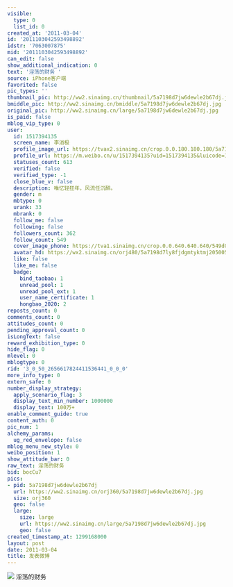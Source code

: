 ```yaml
---
visible:
  type: 0
  list_id: 0
created_at: '2011-03-04'
id: '2011103042593498892'
idstr: '7063007875'
mid: '2011103042593498892'
can_edit: false
show_additional_indication: 0
text: '淫荡的财务 '
source: iPhone客户端
favorited: false
pic_types: ''
thumbnail_pic: http://ww2.sinaimg.cn/thumbnail/5a7198d7jw6dewle2b67dj.jpg
bmiddle_pic: http://ww2.sinaimg.cn/bmiddle/5a7198d7jw6dewle2b67dj.jpg
original_pic: http://ww2.sinaimg.cn/large/5a7198d7jw6dewle2b67dj.jpg
is_paid: false
mblog_vip_type: 0
user:
  id: 1517394135
  screen_name: 李消极
  profile_image_url: https://tvax2.sinaimg.cn/crop.0.0.180.180.180/5a7198d7ly8fjdgmtyktmj20500500so.jpg?KID=imgbed,tva&Expires=1606400236&ssig=3uIUDnZHXc
  profile_url: https://m.weibo.cn/u/1517394135?uid=1517394135&luicode=10000011&lfid=2304131517394135_-_WEIBO_SECOND_PROFILE_WEIBO
  statuses_count: 613
  verified: false
  verified_type: -1
  close_blue_v: false
  description: 唯忆轻狂年，风流任沉醉。
  gender: m
  mbtype: 0
  urank: 33
  mbrank: 0
  follow_me: false
  following: false
  followers_count: 362
  follow_count: 549
  cover_image_phone: https://tva1.sinaimg.cn/crop.0.0.640.640.640/549d0121tw1egm1kjly3jj20hs0hsq4f.jpg
  avatar_hd: https://wx2.sinaimg.cn/orj480/5a7198d7ly8fjdgmtyktmj20500500so.jpg
  like: false
  like_me: false
  badge:
    bind_taobao: 1
    unread_pool: 1
    unread_pool_ext: 1
    user_name_certificate: 1
    hongbao_2020: 2
reposts_count: 0
comments_count: 0
attitudes_count: 0
pending_approval_count: 0
isLongText: false
reward_exhibition_type: 0
hide_flag: 0
mlevel: 0
mblogtype: 0
rid: '3_0_50_2656617824411536441_0_0_0'
more_info_type: 0
extern_safe: 0
number_display_strategy:
  apply_scenario_flag: 3
  display_text_min_number: 1000000
  display_text: 100万+
enable_comment_guide: true
content_auth: 0
pic_num: 1
alchemy_params:
  ug_red_envelope: false
mblog_menu_new_style: 0
weibo_position: 1
show_attitude_bar: 0
raw_text: 淫荡的财务 ​​​
bid: bocCu7
pics:
- pid: 5a7198d7jw6dewle2b67dj
  url: https://ww2.sinaimg.cn/orj360/5a7198d7jw6dewle2b67dj.jpg
  size: orj360
  geo: false
  large:
    size: large
    url: https://ww2.sinaimg.cn/large/5a7198d7jw6dewle2b67dj.jpg
    geo: false
created_timestamp_at: 1299168000
layout: post
date: 2011-03-04
title: 发表微博
---
```


![](http://ww2.sinaimg.cn/large/5a7198d7jw6dewle2b67dj.jpg)
淫荡的财务 
